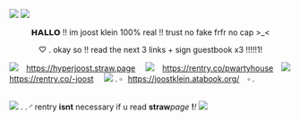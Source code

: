 ![](https://i.imgur.com/mRZphkR.png)
![](https://i.imgur.com/62QSJNd.png)
<p align="center">
𝗛𝗔𝗟𝗟𝗢 !! im joost klein 100% real  !! trust no fake frfr no cap >_<
</p>
<p align="center">
♡ . okay so !! read the next 3 links + sign guestbook x3 !!!!!1!
</p>

![](https://i.imgur.com/KFtLDqh.gif) ⠀https://hyperjoost.straw.page ⠀
![](https://i.imgur.com/DYTnHXl.gif) ⠀https://rentry.co/pwartyhouse ⠀![](https://i.imgur.com/RAwTdUw.gif)
https://rentry.co/-joost ⠀ ![](https://i.imgur.com/hoZDZo7.gif)  . ▫⠀https://joostklein.atabook.org/ ⠀▫ .
⠀⠀⠀⠀⠀⠀⠀⠀⠀⠀⠀⠀⠀⠀⠀⠀⠀⠀⠀⠀⠀⠀

![](https://i.imgur.com/Mlj2kWh.gif) . . ◜ rentry **isnt** neces*s*ary if u read **straw***page* **!***!*
![](https://i.imgur.com/6fAc82C.png)
